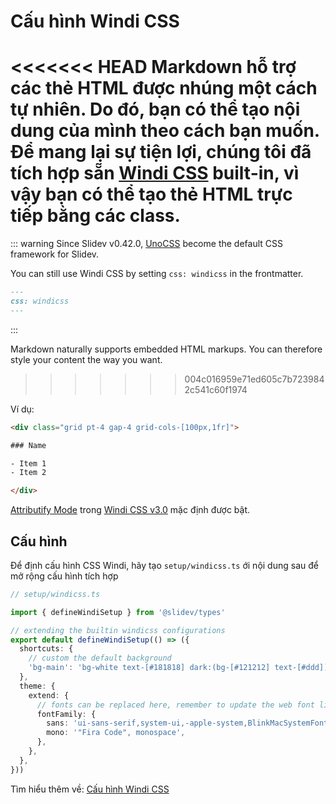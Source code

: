 # Cấu hình Windi CSS

<Environment type="node" />

<<<<<<< HEAD
Markdown hỗ trợ các thẻ HTML được nhúng một cách tự nhiên. Do đó, bạn có thể tạo nội dung của mình theo cách bạn muốn. Để mang lại sự tiện lợi, chúng tôi đã tích hợp sẵn [Windi CSS](https://github.com/windicss/windicss) built-in, vì vậy bạn có thể tạo thẻ HTML trực tiếp bằng các class.
=======
::: warning
Since Slidev v0.42.0, [UnoCSS](/custom/config-unocss) become the default CSS framework for Slidev.

You can still use Windi CSS by setting `css: windicss` in the frontmatter.
```md
---
css: windicss
---
```
:::

Markdown naturally supports embedded HTML markups. You can therefore style your content the way you want.
>>>>>>> 004c016959e71ed605c7b7239842c541c60f1974

Ví dụ:

```html
<div class="grid pt-4 gap-4 grid-cols-[100px,1fr]">

### Name

- Item 1
- Item 2

</div>
```

[Attributify Mode](https://windicss.org/posts/v30.html#attributify-mode) trong [Windi CSS v3.0](https://windicss.org/posts/v30.html) mặc định được bật.

## Cấu hình

Để định cấu hình CSS Windi, hãy tạo `setup/windicss.ts` ới nội dung sau để mở rộng cấu hình tích hợp

```ts
// setup/windicss.ts

import { defineWindiSetup } from '@slidev/types'

// extending the builtin windicss configurations
export default defineWindiSetup(() => ({
  shortcuts: {
    // custom the default background
    'bg-main': 'bg-white text-[#181818] dark:(bg-[#121212] text-[#ddd])',
  },
  theme: {
    extend: {
      // fonts can be replaced here, remember to update the web font links in `index.html`
      fontFamily: {
        sans: 'ui-sans-serif,system-ui,-apple-system,BlinkMacSystemFont,"Segoe UI",Roboto,"Helvetica Neue",Arial,"Noto Sans",sans-serif,"Apple Color Emoji","Segoe UI Emoji","Segoe UI Symbol","Noto Color Emoji"',
        mono: '"Fira Code", monospace',
      },
    },
  },
}))
```

Tìm hiểu thêm về: [Cấu hình Windi CSS](https://windicss.org/guide/configuration.html)
